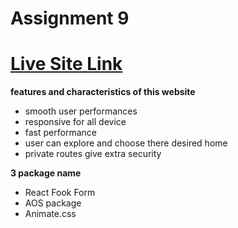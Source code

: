 # Assignment 9

# [Live Site Link]()

**features and characteristics of this website**
- smooth user performances
- responsive for all device
- fast performance
- user can explore and choose there desired home
- private routes give extra security

<!-- **npm package name**
- sweetalert
- react-toastify
- react-icons
- react-helmet-async -->

**3 package name**
- React Fook Form
- AOS package
- Animate.css

